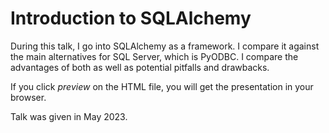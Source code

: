 # Introduction to SQLAlchemy

During this talk, I go into SQLAlchemy as a framework. I compare it against the main alternatives for SQL Server, which is PyODBC.
I compare the advantages of both as well as potential pitfalls and drawbacks.

If you click *preview* on the HTML file, you will get the presentation in your browser.

Talk was given in May 2023.